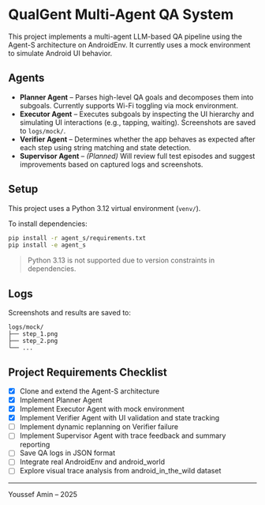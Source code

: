 # QualGent Multi-Agent QA System

This project implements a multi-agent LLM-based QA pipeline using the Agent-S architecture on AndroidEnv. It currently uses a mock environment to simulate Android UI behavior.

## Agents

- **Planner Agent** – Parses high-level QA goals and decomposes them into subgoals. Currently supports Wi-Fi toggling via mock environment.
- **Executor Agent** – Executes subgoals by inspecting the UI hierarchy and simulating UI interactions (e.g., tapping, waiting). Screenshots are saved to `logs/mock/`.
- **Verifier Agent** – Determines whether the app behaves as expected after each step using string matching and state detection.
- **Supervisor Agent** – *(Planned)* Will review full test episodes and suggest improvements based on captured logs and screenshots.

## Setup

This project uses a Python 3.12 virtual environment (`venv/`).

To install dependencies:

```bash
pip install -r agent_s/requirements.txt
pip install -e agent_s
```

>  Python 3.13 is not supported due to version constraints in dependencies.

## Logs

Screenshots and results are saved to:

```
logs/mock/
├── step_1.png
├── step_2.png
└── ...
```

## Project Requirements Checklist

- [x] Clone and extend the Agent-S architecture
- [x] Implement Planner Agent
- [x] Implement Executor Agent with mock environment
- [x] Implement Verifier Agent with UI validation and state tracking
- [ ] Implement dynamic replanning on Verifier failure
- [ ] Implement Supervisor Agent with trace feedback and summary reporting
- [ ] Save QA logs in JSON format
- [ ] Integrate real AndroidEnv and android_world
- [ ] Explore visual trace analysis from android_in_the_wild dataset

---

Youssef Amin – 2025
